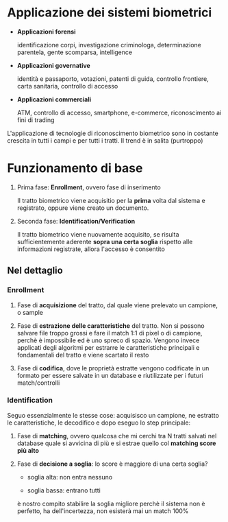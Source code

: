 # Applicazione dei sistemi biometrici

- **Applicazioni forensi**
  
  identificazione corpi, investigazione criminologa, determinazione parentela, gente scomparsa, intelligence

- **Applicazioni governative**
  
  identità e passaporto, votazioni, patenti di guida, controllo frontiere, carta sanitaria, controllo di accesso

- **Applicazioni commerciali**
  
  ATM, controllo di accesso, smartphone, e-commerce, riconoscimento ai fini di trading

L'applicazione di tecnologie di riconoscimento biometrico sono in costante crescita in tutti i campi e per tutti i tratti. Il trend è in salita (purtroppo)

# Funzionamento di base

1. Prima fase: **Enrollment**, ovvero fase di inserimento
   
   Il tratto biometrico viene acquisitio per la **prima** volta dal sistema e registrato, oppure viene creato un documento.

2. Seconda fase: **Identification/Verification**
   
   Il tratto biometrico viene nuovamente acquisito, se risulta sufficientemente aderente **sopra una certa soglia** rispetto alle informazioni registrate, allora l'accesso è consentito

## Nel dettaglio

### Enrollment

1. Fase di **acquisizione** del tratto, dal quale viene prelevato un campione, o sample

2. Fase di **estrazione delle caratteristiche** del tratto. Non si possono salvare file troppo grossi e fare il match 1:1 di pixel o di campione, perchè è impossibile ed è uno spreco di spazio. Vengono invece applicati degli algoritmi per estrarre le caratteristiche principali e fondamentali del tratto e viene scartato il resto

3. Fase di **codifica**, dove le proprietà estratte vengono codificate in un formato per essere salvate in un database e riutilizzate per i futuri match/controlli

### Identification

Seguo essenzialmente le stesse cose: acquisisco un campione, ne estratto le caratteristiche, le decodifico e dopo eseguo lo step principale:

1. Fase di **matching**, ovvero qualcosa che mi cerchi tra N tratti salvati nel database quale si avvicina di più e si estrae quello col **matching score più alto**

2. Fase di **decisione a soglia**: lo score è maggiore di una certa soglia?
   
   - soglia alta: non entra nessuno
   
   - soglia bassa: entrano tutti
   
   è nostro compito stabilire la soglia migliore perchè il sistema non è perfetto, ha dell'incertezza, non esisterà mai un match 100%
